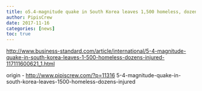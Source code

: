 ```yaml
---
title: o5.4-magnitude quake in South Korea leaves 1,500 homeless, dozens injured
author: PipisCrew
date: 2017-11-16
categories: [news]
toc: true
---
```


http://www.business-standard.com/article/international/5-4-magnitude-quake-in-south-korea-leaves-1-500-homeless-dozens-injured-117111600621_1.html

origin - http://www.pipiscrew.com/?p=11316 5-4-magnitude-quake-in-south-korea-leaves-1500-homeless-dozens-injured